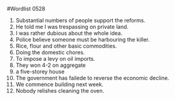 #Wordlist 0528
1. Substantial numbers of people support the reforms.
2. He told me I was trespassing on private land.
3. I was rather dubious about the whole idea.
4. Police believe someone must be harbouring the killer.
5. Rice, flour and other basic commodities.
6. Doing the domestic chores.
7. To impose a levy on oil imports.
8. They won 4-2 on aggregate
9. a five-storey house
10. The government has failede to reverse the economic decline.
11. We commence building next week.
12. Nobody relishes cleaning the oven.
